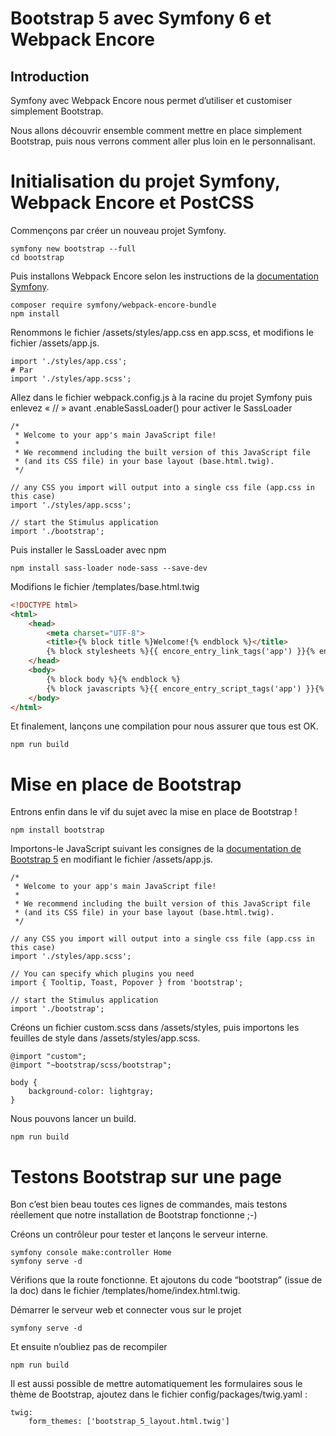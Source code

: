 # Bootstrap 5 avec Symfony 6 et Webpack Encore
## Introduction

Symfony avec Webpack Encore nous permet d’utiliser et customiser simplement Bootstrap.

Nous allons découvrir ensemble comment mettre en place simplement Bootstrap, puis nous verrons comment aller plus loin en le personnalisant.

# Initialisation du projet Symfony, Webpack Encore et PostCSS

Commençons par créer un nouveau projet Symfony.

```
symfony new bootstrap --full
cd bootstrap
```

Puis installons Webpack Encore selon les instructions de la [documentation Symfony](https://symfony.com/doc/current/frontend/encore/installation.html).

```
composer require symfony/webpack-encore-bundle
npm install
```

Renommons le fichier /assets/styles/app.css en app.scss, et modifions le fichier /assets/app.js.
```
import './styles/app.css';
# Par
import './styles/app.scss';
```

Allez dans le fichier webpack.config.js à la racine du projet Symfony puis enlevez « // » avant .enableSassLoader() pour activer le SassLoader

```
/*
 * Welcome to your app's main JavaScript file!
 *
 * We recommend including the built version of this JavaScript file
 * (and its CSS file) in your base layout (base.html.twig).
 */

// any CSS you import will output into a single css file (app.css in this case)
import './styles/app.scss';

// start the Stimulus application
import './bootstrap';
```

Puis installer le SassLoader avec npm

```
npm install sass-loader node-sass --save-dev
```

Modifions le fichier /templates/base.html.twig

```html
<!DOCTYPE html>
<html>
    <head>
        <meta charset="UTF-8">
        <title>{% block title %}Welcome!{% endblock %}</title>
        {% block stylesheets %}{{ encore_entry_link_tags('app') }}{% endblock %}
    </head>
    <body>
        {% block body %}{% endblock %}
        {% block javascripts %}{{ encore_entry_script_tags('app') }}{% endblock %}
    </body>
</html>
```

Et finalement, lançons une compilation pour nous assurer que tous est OK.

```
npm run build
```

# Mise en place de Bootstrap

Entrons enfin dans le vif du sujet avec la mise en place de Bootstrap !

```
npm install bootstrap
```

Importons-le JavaScript suivant les consignes de la [documentation de Bootstrap 5](https://getbootstrap.com/docs/5.2/getting-started/webpack/) en modifiant le fichier /assets/app.js.

```
/*
 * Welcome to your app's main JavaScript file!
 *
 * We recommend including the built version of this JavaScript file
 * (and its CSS file) in your base layout (base.html.twig).
 */

// any CSS you import will output into a single css file (app.css in this case)
import './styles/app.scss';

// You can specify which plugins you need
import { Tooltip, Toast, Popover } from 'bootstrap';

// start the Stimulus application
import './bootstrap';
```

Créons un fichier custom.scss dans /assets/styles, puis importons les feuilles de style dans /assets/styles/app.scss.

```
@import "custom";
@import "~bootstrap/scss/bootstrap";

body {
    background-color: lightgray;
}
```

Nous pouvons lancer un build.

```
npm run build
```

# Testons Bootstrap sur une page

Bon c’est bien beau toutes ces lignes de commandes, mais testons réellement que notre installation de Bootstrap fonctionne ;-)

Créons un contrôleur pour tester et lançons le serveur interne.

```
symfony console make:controller Home
symfony serve -d
```

Vérifions que la route fonctionne.
Et ajoutons du code “bootstrap” (issue de la doc) dans le fichier /templates/home/index.html.twig.

Démarrer le serveur web et connecter vous sur le projet

```
symfony serve -d
```

Et ensuite n’oubliez pas de recompiler
```
npm run build
```

Il est aussi possible de mettre automatiquement les formulaires sous le thème de Bootstrap, ajoutez dans le fichier config/packages/twig.yaml :

```
twig:
    form_themes: ['bootstrap_5_layout.html.twig']
```